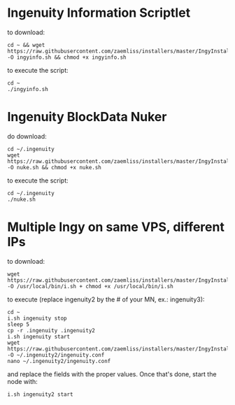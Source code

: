 # Ingenuity Information Scriptlet 
to download:
```
cd ~ && wget https://raw.githubusercontent.com/zaemliss/installers/master/IngyInstall/ingyinfo.sh -O ingyinfo.sh && chmod +x ingyinfo.sh
```

to execute the script:
```
cd ~
./ingyinfo.sh
```

# Ingenuity BlockData Nuker
do download:
```
cd ~/.ingenuity
wget https://raw.githubusercontent.com/zaemliss/installers/master/IngyInstall/nuke.sh -O nuke.sh && chmod +x nuke.sh
```

to execute the script:
```
cd ~/.ingenuity
./nuke.sh
```

# Multiple Ingy on same VPS, different IPs
to download:
```
wget https://raw.githubusercontent.com/zaemliss/installers/master/IngyInstall/i.sh -O /usr/local/bin/i.sh + chmod +x /usr/local/bin/i.sh
```

to execute (replace ingenuity2 by the # of your MN, ex.: ingenuity3):
```
cd ~
i.sh ingenuity stop
sleep 5
cp -r .ingenuity .ingenuity2
i.sh ingenuity start
wget https://raw.githubusercontent.com/zaemliss/installers/master/IngyInstall/ingenuity.conf -O ~/.ingenuity2/ingenuity.conf
nano ~/.ingenuity2/ingenuity.conf
```
and replace the fields with the proper values. Once that's done, start the node with:
```
i.sh ingenuity2 start
```


